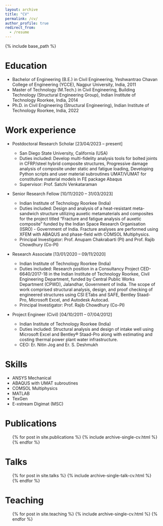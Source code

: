 ```yaml
---
layout: archive
title: "CV"
permalink: /cv/
author_profile: true
redirect_from:
  - /resume
---
```


{% include base_path %}

Education
======
* Bachelor of Engineering (B.E.) in Civil Engineering, Yeshwantrao Chavan College of Engineering (YCCE), Nagpur University, India, 2011
* Master of Technology (M.Tech.) in Civil Engineering, Building Technology (Structural Engineering Group), Indian Institute of Technology Roorkee, India, 2014
* Ph.D. in Civil Engineering (Structural Engineering), Indian Institute of Technology Roorkee, India, 2022

Work experience
======
* Postdoctoral Research Scholar [23/04/2023 – present]
  * San Diego State University, California (USA)
  * Duties included: Develop multi-fidelity analysis tools for bolted joints in CFRP/steel hybrid composite structures, Progressive damage analysis of composite under static and fatigue loading, Developing Python scripts and user material subroutines UMAT/VUMAT for constitutive material models in FE
 package Abaqus
  * Supervisor: Prof. Satchi Venkataraman
* Senior Research Fellow [10/11/2020 – 31/03/2023]
  * Indian Institute of Technology Roorkee (India)
  * Duties included: Design and analysis of a heat-resistant meta-sandwich structure utilizing auxetic metamaterials and composites for the project titled “Fracture and fatigue analysis of auxetic composite” funded by the Indian Space Research Organisation (ISRO) - Government of India. Fracture analyses are performed using XFEM with ABAQUS and phase-field with COMSOL Multiphysics.
  * Principal Investigator: Prof. Anupam Chakrabarti (PI) and Prof. Rajib Chowdhury (Co-PI)

* Research Associate [13/01/2020 – 09/11/2020]
  * Indian Institute of Technology Roorkee (India)
  * Duties included: Research position in a Consultancy Project CED-6640/2017-18 in the Indian Institute of Technology Roorkee, Civil Engineering Department, funded by Central Public Works Department (CPWD), Jalandhar, Government of India. The scope of work comprised structural analysis, design, and proof checking of engineered structures using CSI ETabs and SAFE, Bentley Staad-Pro, Microsoft Excel, and Autodesk Autocad.
  * Principal Investigator: Prof. Rajib Chowdhury (Co-PI)

* Project Engineer (Civil) [04/10/2011 – 07/04/2012]
  * Indian Institute of Technology Roorkee (India)
  * Duties included: Structural analysis and design of intake well using Microsoft Excel and Bentley® Staad-Pro along with estimating and costing thermal power plant water infrastructure.
  * CEO: Er. Nitin Jog and Er. S. Deshmukh

  
Skills
======
* ANSYS Mechanical
* ABAQUS with UMAT subroutines
* COMSOL Multiphysics
* MATLAB
* TexGen
* E-xstream Digimat (MSC)

Publications
======
  <ul>{% for post in site.publications %}
    {% include archive-single-cv.html %}
  {% endfor %}</ul>
  
Talks
======
  <ul>{% for post in site.talks %}
    {% include archive-single-talk-cv.html %}
  {% endfor %}</ul>
  
Teaching
======
  <ul>{% for post in site.teaching %}
    {% include archive-single-cv.html %}
  {% endfor %}</ul>
